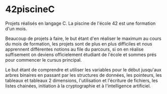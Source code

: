 # 42piscineC

Projets réalisés en langage C.
La piscine de l'école 42 est une formation d'un mois.

Beaucoup de projets à faire, le but étant d'en réaliser le maximum au cours du mois de formation, les projets sont de plus en plus difficiles et nous apprennent différentes notions au file du parcours, si on en réalise suffisement on deviens officielement étudiant de l'école et sommes prés pour commencer le cursus principal.

Le but étant de comprendre et utiliser les variables pour le début jusqu'aux arbres binaires en passant par les structures de données, les pointeurs, les tableaux et tableaux 2 dimensions, l'utilisation et l'écriture de fichiers, les listes chainées, initiation à la cryptographie et à l'intelligence artificiel.
